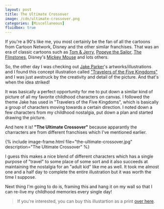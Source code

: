 ```yaml
---
layout: post
title: The Ultimate Crossover
image: /cdn/ultimate-crossover.png
categories: [Miscellaneous]
fluidbox: true
---
```


If you're a 90's like me, you most certainly be the fan of all the cartoons from Cartoon Network, Disney and the other similar franchises. That was an era of classic cartoons such as [Tom & Jerry](https://en.wikipedia.org/wiki/Tom_and_Jerry), [Popeye the Sailor](https://en.wikipedia.org/wiki/Popeye), [The Flinstones](https://en.wikipedia.org/wiki/The_Flintstones), Disney's [Mickey Mouse](https://en.wikipedia.org/wiki/Mickey_Mouse) and lots others.

So, the other day I was checking out [Jake Parker](https://twitter.com/mrjakeparker)'s artworks/illustrations and I found this concept illustration called ["Travelers of the Five Kingdoms"](https://shop.mrjakeparker.com/collections/travelers) and I was just awstruck by the creativity and detail of the picture. And that's when the idea striked! 

It was basically a perfect opportunity for me to put down a similar kind of picture of all my favorite childhood characters on canvas. I followed the theme Jake has used in "Travelers of the Five Kingdoms", which is basically a group of characters moving towards a certain direction. I noted down a few characters from my childhood nostalgia, put down a plan and started drawing the picture.

And here it is! **"The Ultimate Crossover"** because apparantly the charracters are from different franchises which I've mentioned earlier.

{% include image-frame.html file="the-ultimate-crossover.jpg" description="The Ultimate Crossover" %}

I guess this makes a nice blend of different characters which has a single purpose of "travel" to some place of some sort and it also succeeds at maintaining the nostalgia for an "adult kid" like me as well. It took me almost one and a half day to complete the entire illustration but it was worth the time I suppose.

Next thing I'm going to do is, framing this and hang it on my wall so that I can re-live my childhood memories every single day!

> If you're interested, you can buy this illustartion as a print [over here](https://www.ArtPal.com/bullredeyes?i=49644-3&r=49644).